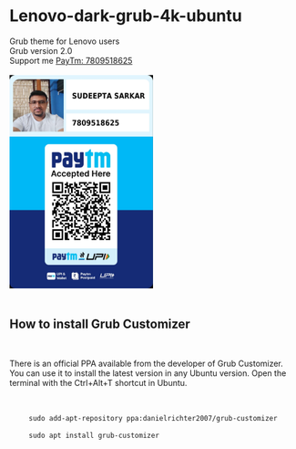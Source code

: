 # Lenovo-dark-grub-4k-ubuntu
<head>
<link rel="stylesheet" href="css/PayTm.css">
</head>
Grub theme for Lenovo users
<br>
Grub version 2.0
<br>
Support me 
<a href="https://paytm.me/v-2r8HG">PayTm: 7809518625</a>
<br>
<br>
<div>
<img src="images/Paytm Scanner.png" width=50% height=50% class="paytm">
</div>
<br>
<h2>How to install Grub Customizer</h2>
<br>
<p>There is an official PPA available from the developer of Grub Customizer. You can use it to install the latest version in any Ubuntu version.
Open the terminal with the Ctrl+Alt+T shortcut in Ubuntu.</p>
<br>
<div>
<pre>
    <code>sudo add-apt-repository ppa:danielrichter2007/grub-customizer</code>
</pre>
</div>
<div>
<pre>
    <code>sudo apt install grub-customizer</code>
</pre>
</div>